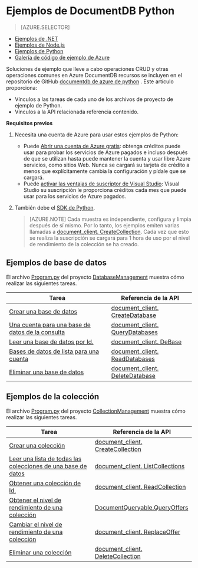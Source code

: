 <properties 
    pageTitle="Ejemplos de NoSQL Python para DocumentDB | Microsoft Azure" 
    description="Buscar ejemplos de NoSQL Python en github para las tareas comunes en DocumentDB, incluidas las operaciones de CRUD para documentos JSON en bases de datos NoSQL." 
    keywords="ejemplos de Python"
    services="documentdb" 
    authors="moderakh" 
    manager="jhubbard" 
    editor="monicar" 
    documentationCenter="python"/>

<tags 
    ms.service="documentdb" 
    ms.workload="data-services" 
    ms.tgt_pltfrm="na" 
    ms.devlang="na" 
    ms.topic="article" 
    ms.date="04/18/2016" 
    ms.author="moderakh"/>


# <a name="documentdb-python-examples"></a>Ejemplos de DocumentDB Python

> [AZURE.SELECTOR]
- [Ejemplos de .NET](documentdb-dotnet-samples.md)
- [Ejemplos de Node.js](documentdb-nodejs-samples.md)
- [Ejemplos de Python](documentdb-python-samples.md)
- [Galería de código de ejemplo de Azure](https://azure.microsoft.com/documentation/samples/?service=documentdb)

Soluciones de ejemplo que lleve a cabo operaciones CRUD y otras operaciones comunes en Azure DocumentDB recursos se incluyen en el repositorio de GitHub [documentdb de azure de python](https://github.com/Azure/azure-documentdb-python/tree/master/samples) . Este artículo proporciona:

- Vínculos a las tareas de cada uno de los archivos de proyecto de ejemplo de Python. 
- Vínculos a la API relacionada referencia contenido.

**Requisitos previos**

1. Necesita una cuenta de Azure para usar estos ejemplos de Python:
    - Puede [Abrir una cuenta de Azure gratis](https://azure.microsoft.com/pricing/free-trial/): obtenga créditos puede usar para probar los servicios de Azure pagados e incluso después de que se utilizan hasta puede mantener la cuenta y usar libre Azure servicios, como sitios Web. Nunca se cargará su tarjeta de crédito a menos que explícitamente cambia la configuración y pídale que se cargará.
   - Puede [activar las ventajas de suscriptor de Visual Studio](https://azure.microsoft.com/pricing/member-offers/msdn-benefits-details/): Visual Studio su suscripción le proporciona créditos cada mes que puede usar para los servicios de Azure pagados.
2. También debe el [SDK de Python](documentdb-sdk-python.md). 

    > [AZURE.NOTE] Cada muestra es independiente, configura y limpia después de sí mismo. Por lo tanto, los ejemplos emiten varias llamadas a [document_client. CreateCollection](http://azure.github.io/azure-documentdb-python/api/pydocumentdb.document_client.html). Cada vez que esto se realiza la suscripción se cargará para 1 hora de uso por el nivel de rendimiento de la colección se ha creado. 

## <a name="database-examples"></a>Ejemplos de base de datos

El archivo [Program.py](https://github.com/Azure/azure-documentdb-python/tree/master/samples/DatabaseManagement/Program.py) del proyecto [DatabaseManagement](https://github.com/Azure/azure-documentdb-python/tree/master/samples/DatabaseManagement) muestra cómo realizar las siguientes tareas.

Tarea | Referencia de la API
--- | ---
[Crear una base de datos](https://github.com/Azure/azure-documentdb-python/blob/d78170214467e3ab71ace1a7400f5a7fa5a7b5b0/samples/DatabaseManagement/Program.py#L65-L76) | [document_client. CreateDatabase](http://azure.github.io/azure-documentdb-python/api/pydocumentdb.document_client.html)
[Una cuenta para una base de datos de la consulta](https://github.com/Azure/azure-documentdb-python/blob/d78170214467e3ab71ace1a7400f5a7fa5a7b5b0/samples/DatabaseManagement/Program.py#L49-L62) | [document_client. QueryDatabases](http://azure.github.io/azure-documentdb-python/api/pydocumentdb.document_client.html)
[Leer una base de datos por Id.](https://github.com/Azure/azure-documentdb-python/blob/d78170214467e3ab71ace1a7400f5a7fa5a7b5b0/samples/DatabaseManagement/Program.py#L79-L96) | [document_client. DeBase](http://azure.github.io/azure-documentdb-python/api/pydocumentdb.document_client.html)
[Bases de datos de lista para una cuenta](https://github.com/Azure/azure-documentdb-python/blob/d78170214467e3ab71ace1a7400f5a7fa5a7b5b0/samples/DatabaseManagement/Program.py#L99-L110) | [document_client. ReadDatabases](http://azure.github.io/azure-documentdb-python/api/pydocumentdb.document_client.html)
[Eliminar una base de datos](https://github.com/Azure/azure-documentdb-python/blob/d78170214467e3ab71ace1a7400f5a7fa5a7b5b0/samples/DatabaseManagement/Program.py#L113-L126) | [document_client. DeleteDatabase](http://azure.github.io/azure-documentdb-python/api/pydocumentdb.document_client.html)

## <a name="collection-examples"></a>Ejemplos de la colección 

El archivo [Program.py](https://github.com/Azure/azure-documentdb-python/tree/master/samples/CollectionManagement/Program.py) del proyecto [CollectionManagement](https://github.com/Azure/azure-documentdb-python/tree/master/samples/CollectionManagement) muestra cómo realizar las siguientes tareas.

Tarea | Referencia de la API
--- | ---
[Crear una colección](https://github.com/Azure/azure-documentdb-python/blob/d78170214467e3ab71ace1a7400f5a7fa5a7b5b0/samples/CollectionManagement/Program.py#L84-L135) | [document_client. CreateCollection](http://azure.github.io/azure-documentdb-python/api/pydocumentdb.document_client.html#CreateCollection)
[Leer una lista de todas las colecciones de una base de datos](https://github.com/Azure/azure-documentdb-python/blob/d78170214467e3ab71ace1a7400f5a7fa5a7b5b0/samples/CollectionManagement/Program.py#L198-L225) | [document_client. ListCollections](http://azure.github.io/azure-documentdb-python/api/pydocumentdb.document_client.html#CreateCollection)
[Obtener una colección de Id.](https://github.com/Azure/azure-documentdb-python/blob/d78170214467e3ab71ace1a7400f5a7fa5a7b5b0/samples/CollectionManagement/Program.py#L178-L195) | [document_client. ReadCollection](http://azure.github.io/azure-documentdb-python/api/pydocumentdb.document_client.html#CreateCollection)
[Obtener el nivel de rendimiento de una colección](https://github.com/Azure/azure-documentdb-python/blob/d78170214467e3ab71ace1a7400f5a7fa5a7b5b0/samples/CollectionManagement/Program.py#L139-L161) | [DocumentQueryable.QueryOffers](http://azure.github.io/azure-documentdb-python/api/pydocumentdb.document_client.html#CreateCollection)
[Cambiar el nivel de rendimiento de una colección](https://github.com/Azure/azure-documentdb-python/blob/d78170214467e3ab71ace1a7400f5a7fa5a7b5b0/samples/CollectionManagement/Program.py#L163-L175) | [document_client. ReplaceOffer](http://azure.github.io/azure-documentdb-python/api/pydocumentdb.document_client.html#CreateCollection)
[Eliminar una colección](https://github.com/Azure/azure-documentdb-python/blob/d78170214467e3ab71ace1a7400f5a7fa5a7b5b0/samples/CollectionManagement/Program.py#L212-L225) | [document_client. DeleteCollection](http://azure.github.io/azure-documentdb-python/api/pydocumentdb.document_client.html#CreateCollection)
